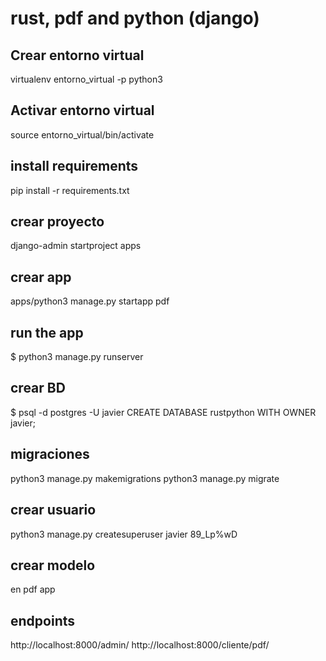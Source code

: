 # rust, pdf and python (django)

## Crear entorno virtual
virtualenv entorno_virtual -p python3

## Activar entorno virtual
source entorno_virtual/bin/activate

## install requirements
pip install -r requirements.txt 

## crear proyecto
django-admin startproject apps

## crear app
apps/python3 manage.py startapp pdf

## run the app
$ python3 manage.py runserver

## crear BD
$ psql -d postgres -U javier
CREATE DATABASE rustpython WITH OWNER javier;

## migraciones
python3 manage.py makemigrations
python3 manage.py migrate

## crear usuario
python3 manage.py createsuperuser
javier
89_Lp%wD

## crear modelo
en pdf app

## endpoints
http://localhost:8000/admin/
http://localhost:8000/cliente/pdf/